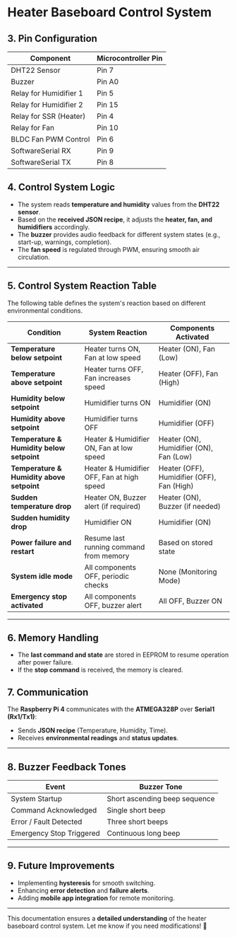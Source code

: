 # Heater Baseboard Control System

## 3. Pin Configuration
| **Component**          | **Microcontroller Pin** |
|------------------------|------------------------|
| DHT22 Sensor          | Pin 7                  |
| Buzzer                | Pin A0                 |
| Relay for Humidifier 1 | Pin 5                  |
| Relay for Humidifier 2 | Pin 15                 |
| Relay for SSR (Heater) | Pin 4                  |
| Relay for Fan         | Pin 10                 |
| BLDC Fan PWM Control  | Pin 6                  |
| SoftwareSerial RX     | Pin 9                  |
| SoftwareSerial TX     | Pin 8                  |

## 4. Control System Logic
- The system reads **temperature and humidity** values from the **DHT22 sensor**.
- Based on the **received JSON recipe**, it adjusts the **heater, fan, and humidifiers** accordingly.
- The **buzzer** provides audio feedback for different system states (e.g., start-up, warnings, completion).
- The **fan speed** is regulated through PWM, ensuring smooth air circulation.

---

## 5. Control System Reaction Table
The following table defines the system's reaction based on different environmental conditions.

| **Condition**                        | **System Reaction**                                     | **Components Activated**              |
|--------------------------------------|---------------------------------------------------------|--------------------------------------|
| **Temperature below setpoint**       | Heater turns ON, Fan at low speed                      | Heater (ON), Fan (Low)              |
| **Temperature above setpoint**       | Heater turns OFF, Fan increases speed                  | Heater (OFF), Fan (High)            |
| **Humidity below setpoint**          | Humidifier turns ON                                    | Humidifier (ON)                     |
| **Humidity above setpoint**          | Humidifier turns OFF                                  | Humidifier (OFF)                    |
| **Temperature & Humidity below setpoint** | Heater & Humidifier ON, Fan at low speed           | Heater (ON), Humidifier (ON), Fan (Low) |
| **Temperature & Humidity above setpoint** | Heater & Humidifier OFF, Fan at high speed         | Heater (OFF), Humidifier (OFF), Fan (High) |
| **Sudden temperature drop**          | Heater ON, Buzzer alert (if required)                  | Heater (ON), Buzzer (if needed)      |
| **Sudden humidity drop**             | Humidifier ON                                          | Humidifier (ON)                     |
| **Power failure and restart**        | Resume last running command from memory               | Based on stored state               |
| **System idle mode**                 | All components OFF, periodic checks                    | None (Monitoring Mode)               |
| **Emergency stop activated**         | All components OFF, buzzer alert                       | All OFF, Buzzer ON                   |

---

## 6. Memory Handling
- The **last command and state** are stored in EEPROM to resume operation after power failure.
- If the **stop command** is received, the memory is cleared.

## 7. Communication
The **Raspberry Pi 4** communicates with the **ATMEGA328P** over **Serial1 (Rx1/Tx1)**:
- Sends **JSON recipe** (Temperature, Humidity, Time).
- Receives **environmental readings** and **status updates**.

---

## 8. Buzzer Feedback Tones
| **Event**                | **Buzzer Tone**                      |
|--------------------------|--------------------------------------|
| System Startup           | Short ascending beep sequence       |
| Command Acknowledged     | Single short beep                   |
| Error / Fault Detected   | Three short beeps                   |
| Emergency Stop Triggered | Continuous long beep                |

---

## 9. Future Improvements
- Implementing **hysteresis** for smooth switching.
- Enhancing **error detection** and **failure alerts**.
- Adding **mobile app integration** for remote monitoring.

---

This documentation ensures a **detailed understanding** of the heater baseboard control system. Let me know if you need modifications! 🚀